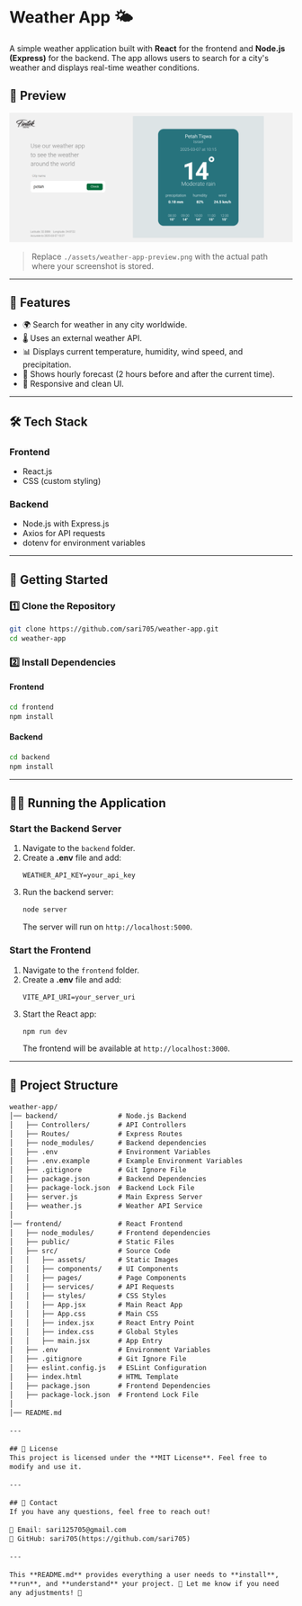 # Weather App 🌤️

A simple weather application built with **React** for the frontend and **Node.js (Express)** for the backend. The app allows users to search for a city's weather and displays real-time weather conditions.

## 📸 Preview
![Website Preview](frontend/src/assets/images/screenshot.png)
> Replace `./assets/weather-app-preview.png` with the actual path where your screenshot is stored.

---

## 📌 Features
- 🌍 Search for weather in any city worldwide.
- 🌡 Uses an external weather API.
- 📊 Displays current temperature, humidity, wind speed, and precipitation.
- 🥒 Shows hourly forecast (2 hours before and after the current time).
- 🎨 Responsive and clean UI.

---

## 🛠️ Tech Stack
### **Frontend**
- React.js
- CSS (custom styling)

### **Backend**
- Node.js with Express.js
- Axios for API requests
- dotenv for environment variables

---

## 🚀 Getting Started

### **1️⃣ Clone the Repository**
```sh
git clone https://github.com/sari705/weather-app.git
cd weather-app
```

### **2️⃣ Install Dependencies**
#### **Frontend**
```sh
cd frontend
npm install
```

#### **Backend**
```sh
cd backend
npm install
```

---

## 🏃‍♂️ Running the Application

### **Start the Backend Server**
1. Navigate to the `backend` folder.
2. Create a **.env** file and add:
    ```env
    WEATHER_API_KEY=your_api_key
    ```
3. Run the backend server:
    ```sh
    node server
    ```
   The server will run on `http://localhost:5000`.

### **Start the Frontend**
1. Navigate to the `frontend` folder.
2. Create a **.env** file and add:
    ```env
    VITE_API_URI=your_server_uri
    ```
3. Start the React app:
    ```sh
    npm run dev
    ```
   The frontend will be available at `http://localhost:3000`.

---

## 🐂 Project Structure

```
weather-app/
│── backend/               # Node.js Backend
│   ├── Controllers/       # API Controllers
│   ├── Routes/            # Express Routes
│   ├── node_modules/      # Backend dependencies
│   ├── .env               # Environment Variables
│   ├── .env.example       # Example Environment Variables
│   ├── .gitignore         # Git Ignore File
│   ├── package.json       # Backend Dependencies
│   ├── package-lock.json  # Backend Lock File
│   ├── server.js          # Main Express Server
│   ├── weather.js         # Weather API Service
│
│── frontend/              # React Frontend
│   ├── node_modules/      # Frontend dependencies
│   ├── public/            # Static Files
│   ├── src/               # Source Code
│   │   ├── assets/        # Static Images
│   │   ├── components/    # UI Components
│   │   ├── pages/         # Page Components
│   │   ├── services/      # API Requests
│   │   ├── styles/        # CSS Styles
│   │   ├── App.jsx        # Main React App
│   │   ├── App.css        # Main CSS
│   │   ├── index.jsx      # React Entry Point
│   │   ├── index.css      # Global Styles
│   │   ├── main.jsx       # App Entry
│   ├── .env               # Environment Variables
│   ├── .gitignore         # Git Ignore File
│   ├── eslint.config.js   # ESLint Configuration
│   ├── index.html         # HTML Template
│   ├── package.json       # Frontend Dependencies
│   ├── package-lock.json  # Frontend Lock File
│
│── README.md 

---

## 📝 License
This project is licensed under the **MIT License**. Feel free to modify and use it.

---

## 📩 Contact
If you have any questions, feel free to reach out!

📧 Email: sari125705@gmail.com
🐙 GitHub: sari705(https://github.com/sari705)

---

This **README.md** provides everything a user needs to **install**, **run**, and **understand** your project. 🚀 Let me know if you need any adjustments! 🎯

